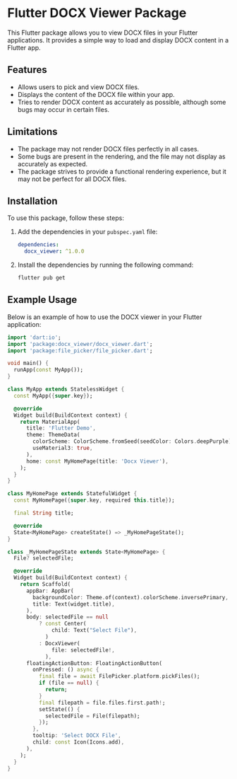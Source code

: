 # Flutter DOCX Viewer Package

This Flutter package allows you to view DOCX files in your Flutter applications. It provides a simple way to load and display DOCX content in a Flutter app.

## Features

- Allows users to pick and view DOCX files.
- Displays the content of the DOCX file within your app.
- Tries to render DOCX content as accurately as possible, although some bugs may occur in certain files.

## Limitations

- The package may not render DOCX files perfectly in all cases.
- Some bugs are present in the rendering, and the file may not display as accurately as expected.
- The package strives to provide a functional rendering experience, but it may not be perfect for all DOCX files.

## Installation

To use this package, follow these steps:

1. Add the dependencies in your `pubspec.yaml` file:

    ```yaml
    dependencies:
      docx_viewer: ^1.0.0
    ```

2. Install the dependencies by running the following command:

    ```bash
    flutter pub get
    ```

## Example Usage

Below is an example of how to use the DOCX viewer in your Flutter application:

```dart
import 'dart:io';
import 'package:docx_viewer/docx_viewer.dart';
import 'package:file_picker/file_picker.dart';

void main() {
  runApp(const MyApp());
}

class MyApp extends StatelessWidget {
  const MyApp({super.key});

  @override
  Widget build(BuildContext context) {
    return MaterialApp(
      title: 'Flutter Demo',
      theme: ThemeData(
        colorScheme: ColorScheme.fromSeed(seedColor: Colors.deepPurple),
        useMaterial3: true,
      ),
      home: const MyHomePage(title: 'Docx Viewer'),
    );
  }
}

class MyHomePage extends StatefulWidget {
  const MyHomePage({super.key, required this.title});

  final String title;

  @override
  State<MyHomePage> createState() => _MyHomePageState();
}

class _MyHomePageState extends State<MyHomePage> {
  File? selectedFile;

  @override
  Widget build(BuildContext context) {
    return Scaffold(
      appBar: AppBar(
        backgroundColor: Theme.of(context).colorScheme.inversePrimary,
        title: Text(widget.title),
      ),
      body: selectedFile == null
          ? const Center(
              child: Text("Select File"),
            )
          : DocxViewer(
              file: selectedFile!,
            ),
      floatingActionButton: FloatingActionButton(
        onPressed: () async {
          final file = await FilePicker.platform.pickFiles();
          if (file == null) {
            return;
          }
          final filepath = file.files.first.path!;
          setState(() {
            selectedFile = File(filepath);
          });
        },
        tooltip: 'Select DOCX File',
        child: const Icon(Icons.add),
      ),
    );
  }
}